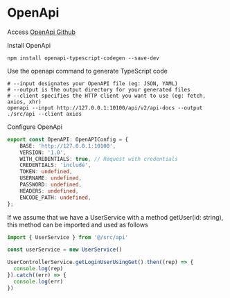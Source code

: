 # OpenApi

Access [OpenApi Github](https://github.com/ferdikoomen/openapi-typescript-codegen)

Install OpenApi

```shell
npm install openapi-typescript-codegen --save-dev
```

Use the ﻿openapi command to generate TypeScript code

```shell
# --input designates your OpenAPI file (eg: JSON, YAML)
# --output is the output directory for your generated files
# --client specifies the HTTP client you want to use (eg: ﻿fetch, ﻿axios, ﻿xhr)
openapi --input http://127.0.0.1:10100/api/v2/api-docs --output ./src/api --client axios
```

Configure OpenApi

```ts
export const OpenAPI: OpenAPIConfig = {
    BASE: 'http://127.0.0.1:10100',
    VERSION: '1.0',
    WITH_CREDENTIALS: true, // Request with credentials
    CREDENTIALS: 'include',
    TOKEN: undefined,
    USERNAME: undefined,
    PASSWORD: undefined,
    HEADERS: undefined,
    ENCODE_PATH: undefined,
};
```

If we assume that we have a ﻿UserService with a method ﻿getUser(id: string), this method can be imported and used as follows

```ts
import { UserService } from '@/src/api'

const userService = new UserService()

UserControllerService.getLoginUserUsingGet().then((rep) => {
  console.log(rep)
}).catch((err) => {
  console.log(err)
})
```

